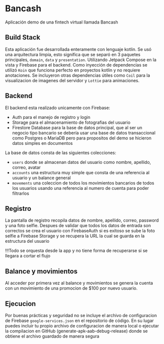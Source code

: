 # Bancash

Aplicación demo de una fintech virtual llamada Bancash

## Build Stack

Esta aplicación fue desarrollada enteramente con lenguaje kotlin. Se usó una arquitectura limpia, esto significa que se separó en 3 paquetes principales, 
`domain`, `data` y `presentation`. Utilizando Jetpack Compose en la vista y Firebase para el backend. 
Como inyección de dependencias se utilizó `Koin` que funciona perfecto en proyectos kotlin y no requiere anotaciones.
Se incluyeron otras dependencias útiles como `Coil` para la visualizacion de imagenes del servidor y `Lottie` para animaciones.

## Backend

El backend esta realizado unicamente con Firebase: 
- Auth para el manejo de registro y login
- Storage para el almacenamiento de fotografias del usuario
- Firestore Database para la base de datos principal, que al ser un negocio tipo bancario se debería usar una base de datos transaccional como Postgres o MariaDB pero para propositos del demo se hicieron datos simples en documentos

La base de datos consta de las siguientes colecciones:
- `users` donde se almacenan datos del usuario como nombre, apellido, correo, avatar
- `accounts` una estructura muy simple que consta de una referencia al usuario y un balance general
- `movements` una coleccion de todos los movimientos bancarios de todos los usuarios usando una referencia al numero de cuenta para poder filtrarlos

## Registro

La pantalla de registro recopila datos de nombre, apellido, correo, password y una foto selfie. 
Despues de validar que todos los datos de entrada son correctos se crea el usuario con FirebaseAuth si es exitoso se sube la foto selfie a Firebase Storage y se recupera la URL la cual se guarda en la estructura del usuario

!!!Todo se orquesta desde la app y no tiene forma de recuperarse si se llegara a cortar el flujo

## Balance y movimientos

Al acceder por primera vez al balance y movimientos se genera la cuenta con un movimiento de una promocion de $100 por nuevo usuario.

## Ejecucion
Por buenas prácticas y seguridad no se incluye el archivo de configuracion de Firebase `google-services.json` en el repositorio de código. 
En su lugar puedes incluir tu propio archivo de configuracion de manera local o ejecutar la compilacion en GitHub (generate-apk-aab-debug-release) donde se obtiene el archivo guardado de manera segura 

